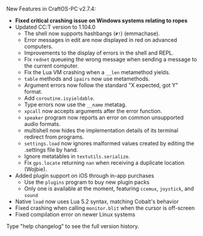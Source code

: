 New Features in CraftOS-PC v2.7.4:

* **Fixed critical crashing issue on Windows systems relating to ropes**
* Updated CC:T version to 1.104.0
  * The shell now supports hashbangs (`#!`) (emmachase).
  * Error messages in edit are now displayed in red on advanced computers.
  * Improvements to the display of errors in the shell and REPL.
  * Fix `rednet` queueing the wrong message when sending a message to the current computer.
  * Fix the Lua VM crashing when a `__len` metamethod yields.
  * `table` methods and `ipairs` now use metamethods.
  * Argument errors now follow the standard "X expected, got Y" format.
  * Add `coroutine.isyieldable`.
  * Type errors now use the `__name` metatag.
  * `xpcall` now accepts arguments after the error function.
  * `speaker` program now reports an error on common unsupported audio formats.
  * multishell now hides the implementation details of its terminal redirect from programs.
  * `settings.load` now ignores malformed values created by editing the .settings file by hand.
  * Ignore metatables in `textutils.serialize`.
  * Fix `gps.locate` returning `nan` when receiving a duplicate location (Wojbie).
* Added plugin support on iOS through in-app purchases
  * Use the `plugins` program to buy new plugin packs
  * Only one is available at the moment, featuring `ccemux`, `joystick`, and `sound`
* Native `load` now uses Lua 5.2 syntax, matching Cobalt's behavior
* Fixed crashing when calling `monitor.blit` when the cursor is off-screen
* Fixed compilation error on newer Linux systems

Type "help changelog" to see the full version history.
